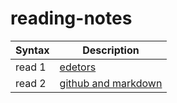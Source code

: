 # reading-notes




| Syntax      | Description |
| ----------- | ----------- |
| read 1      | [edetors](class1.md)       |
| read 2      | [github and markdown](class2.md)        |